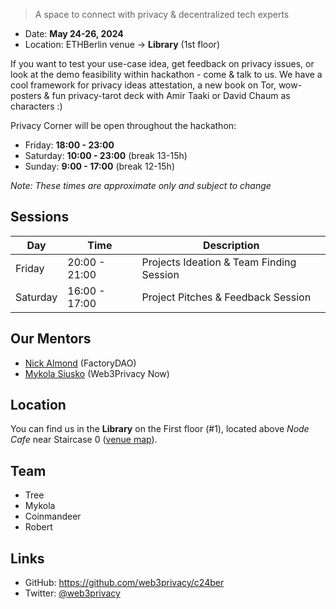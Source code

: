 > A space to connect with privacy & decentralized tech experts

* Date: **May 24-26, 2024**
* Location: ETHBerlin venue → **Library** (1st floor)

If you want to test your use-case idea, get feedback on privacy issues, or look at the demo feasibility within hackathon - come & talk to us. We have a cool framework for privacy ideas attestation, a new book on Tor, wow-posters & fun privacy-tarot deck with Amir Taaki or David Chaum as characters :)

Privacy Corner will be open throughout the hackathon:
* Friday: **18:00 - 23:00**
* Saturday: **10:00 - 23:00** (break 13-15h)
* Sunday: **9:00 - 17:00** (break 12-15h)

*Note: These times are approximate only and subject to change*

## Sessions

| Day | Time | Description |
| --- | --- | --- |
| Friday | 20:00 - 21:00 | Projects Ideation & Team Finding Session |
| Saturday | 16:00 - 17:00 | Project Pitches & Feedback Session |

## Our Mentors

* [Nick Almond](https://twitter.com/DrNickA) (FactoryDAO)
* [Mykola Siusko](https://twitter.com/nicksvyaznoy) (Web3Privacy Now)

## Location 

You can find us in the **Library** on the First floor (#1), located above *Node Cafe* near Staircase 0 ([venue map](https://ethberlin.org/venue/)).

## Team

* Tree
* Mykola
* Coinmandeer
* Robert

## Links

* GitHub: https://github.com/web3privacy/c24ber
* Twitter: [@web3privacy](https://twitter.com/web3privacy)